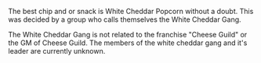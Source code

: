 The best chip and or snack is White Cheddar Popcorn without a doubt. This was decided by a group who calls themselves the White Cheddar Gang.

The White Cheddar Gang is not related to the franchise "Cheese Guild" or the GM of Cheese Guild. The members of the white cheddar gang and it's leader are currently unknown.
